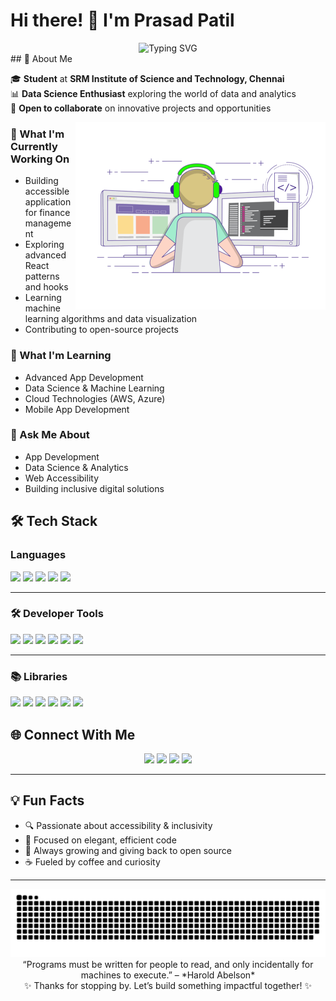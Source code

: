 # Hi there! 👋 I'm Prasad Patil
<div align="center">
  <img src="https://readme-typing-svg.demolab.com?font=Space+Mono&size=36&duration=2500&pause=400&color=00FF00&center=true&vCenter=true&width=600&lines=Hi+I+am+Prasad+Patil;Data+Science+Enthusiast;Application+Developer;Building+Accessible+Solutions;Always+Learning+New+Things!" alt="Typing SVG" />
</div>
## 🚀 About Me

🎓 **Student** at **SRM Institute of Science and Technology, Chennai**  
📊 **Data Science Enthusiast** exploring the world of data and analytics  
🌟 **Open to collaborate** on innovative projects and opportunities  

<img align="right" alt="Coding" width="400" src="https://raw.githubusercontent.com/devSouvik/devSouvik/master/gif3.gif">

### 🔭 What I'm Currently Working On
- Building accessible application for finance management
- Exploring advanced React patterns and hooks
- Learning machine learning algorithms and data visualization
- Contributing to open-source projects

### 🌱 What I'm Learning
- Advanced App Development
- Data Science & Machine Learning
- Cloud Technologies (AWS, Azure)
- Mobile App Development

### 💬 Ask Me About
- App Development
- Data Science & Analytics
- Web Accessibility
- Building inclusive digital solutions

## 🛠️ Tech Stack

### Languages
<p>
  <img src="https://img.shields.io/badge/-Java-ED8B00?style=flat&logo=java&logoColor=white"/>
  <img src="https://img.shields.io/badge/-Python-3776AB?style=flat&logo=python&logoColor=white"/>
  <img src="https://img.shields.io/badge/-C%2FC%2B%2B-00599C?style=flat&logo=c%2B%2B&logoColor=white"/>
  <img src="https://img.shields.io/badge/-SQL-4479A1?style=flat&logo=mysql&logoColor=white"/>
  <img src="https://img.shields.io/badge/-Kotlin-7F52FF?style=flat&logo=kotlin&logoColor=white"/>
</p>

---

### 🛠️ Developer Tools
<p>
  <img src="https://img.shields.io/badge/-Git-F05032?style=flat&logo=git&logoColor=white"/>
  <img src="https://img.shields.io/badge/-Google_Cloud_Platform-4285F4?style=flat&logo=google-cloud&logoColor=white"/>
  <img src="https://img.shields.io/badge/-VSCode-007ACC?style=flat&logo=visual-studio-code&logoColor=white"/>
  <img src="https://img.shields.io/badge/-PyCharm-143?style=flat&logo=pycharm&logoColor=black"/>
  <img src="https://img.shields.io/badge/-IntelliJ-000000?style=flat&logo=intellij-idea&logoColor=white"/>
  <img src="https://img.shields.io/badge/-Android_Studio-3DDC84?style=flat&logo=android-studio&logoColor=white"/>
</p>

---

### 📚 Libraries
<p>
  <img src="https://img.shields.io/badge/-Pandas-150458?style=flat&logo=pandas&logoColor=white"/>
  <img src="https://img.shields.io/badge/-NumPy-013243?style=flat&logo=numpy&logoColor=white"/>
  <img src="https://img.shields.io/badge/-Matplotlib-000000?style=flat&logo=matplotlib&logoColor=white"/>
  <img src="https://img.shields.io/badge/-Java_Swing-ED8B00?style=flat&logo=java&logoColor=white"/>
  <img src="https://img.shields.io/badge/-JSON-000000?style=flat&logo=json&logoColor=white"/>
  <img src="https://img.shields.io/badge/-JAXB-ED8B00?style=flat&logo=java&logoColor=white"/>
</p>

## 🌐 Connect With Me

<p align="center">
  <a href="https://prasadpatil271105.wixsite.com/my-site"><img src="https://img.shields.io/badge/Portfolio-FF5722?style=for-the-badge&logo=todoist&logoColor=white" /></a>
  <a href="https://www.linkedin.com/in/prasad-patil-739208227/"><img src="https://img.shields.io/badge/LinkedIn-0077B5?style=for-the-badge&logo=linkedin&logoColor=white" /></a>
  <a href="https://github.com/prasadpatil405"><img src="https://img.shields.io/badge/GitHub-181717?style=for-the-badge&logo=github&logoColor=white" /></a>
  <a href="mailto:prasadpatil27112005@gmail.com"><img src="https://img.shields.io/badge/Email-D14836?style=for-the-badge&logo=gmail&logoColor=white" /></a>
</p>

---

## 💡 Fun Facts

- 🔍 Passionate about accessibility & inclusivity  
- 🎯 Focused on elegant, efficient code  
- 🚀 Always growing and giving back to open source  
- ☕ Fueled by coffee and curiosity  

---

<div align="center">
  <img src="https://raw.githubusercontent.com/platane/snk/output/github-contribution-grid-snake-dark.svg" />
</div>


<div align="center">
  “Programs must be written for people to read, and only incidentally for machines to execute.” – *Harold Abelson*  
  <br/>✨ Thanks for stopping by. Let’s build something impactful together! ✨
</div>

